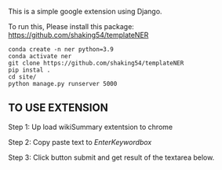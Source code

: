 This is a simple google extension using Django.

To run this, Please install this package: https://github.com/shaking54/templateNER

```
conda create -n ner python=3.9
conda activate ner
git clone https://github.com/shaking54/templateNER
pip instal .
cd site/
python manage.py runserver 5000
```

## TO USE EXTENSION

Step 1: Up load wikiSummary extentsion to chrome

Step 2: Copy paste text to $Enter Keyword box$

Step 3: Click button submit and get result of the textarea below.
